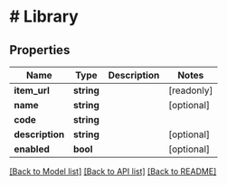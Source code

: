 # # Library

## Properties

Name | Type | Description | Notes
------------ | ------------- | ------------- | -------------
**item_url** | **string** |  | [readonly]
**name** | **string** |  | [optional]
**code** | **string** |  |
**description** | **string** |  | [optional]
**enabled** | **bool** |  | [optional]

[[Back to Model list]](../../README.md#models) [[Back to API list]](../../README.md#endpoints) [[Back to README]](../../README.md)
